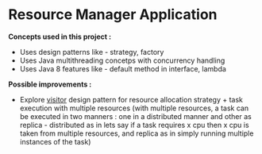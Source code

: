 # Resource Manager Application

**Concepts used in this project :**

- Uses design patterns like - strategy, factory
- Uses Java multithreading concetps with concurrency handling
- Uses Java 8 features like - default method in interface, lambda

**Possible improvements :**
- Explore [visitor](https://refactoring.guru/design-patterns/visitor) design pattern for resource allocation strategy + task execution with multiple resources (with multiple resources, a task can be executed in two manners : one in a distributed manner and other as replica - distributed as in lets say if a task requires x cpu then x cpu is taken from multiple resources, and replica as in simply running multiple instances of the task) 
